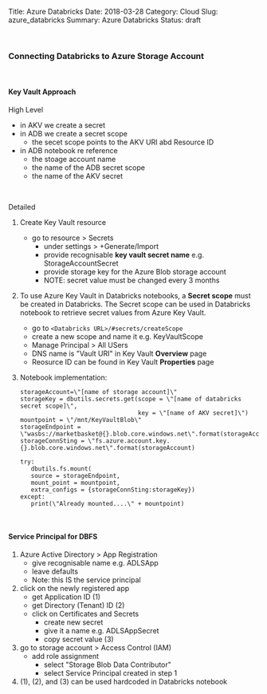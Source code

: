 Title: Azure Databricks
Date: 2018-03-28
Category: Cloud
Slug: azure_databricks
Summary: Azure Databricks
Status: draft


<br>

### Connecting Databricks to Azure Storage Account

<br>
  
#### Key Vault Approach

High Level

* in AKV we create a secret 
* in ADB we create a secret scope
  * the secet scope points to the AKV URI abd Resource ID
* in ADB notebook re reference
  * the stoage account name
  * the name of the ADB secret scope
  * the name of the AKV secret     

<br>

Detailed

1. Create Key Vault resource
   * go to resource > Secrets
     * under settings > +Generate/Import
     * provide recognisable **key vault secret name** e.g. StorageAccountSecret
     * provide storage key for the Azure Blob storage account
     * NOTE: secret value must be changed every 3 months 
     
2. To use Azure Key Vault in Databricks notebooks, a **Secret scope** must be created in Databricks. The Secret scope can be used in Databricks notebook to retrieve secret values from Azure Key Vault. 
   * go to `<Databricks URL>/#secrets/createScope`
   * create a new scope and name it e.g. KeyVaultScope
   * Manage Principal > All USers
   * DNS name is "Vault URI" in Key Vault **Overview** page
   * Reosurce ID can be found in Key Vault **Properties** page
   
3. Notebook implementation: 
      
   ```
   storageAccount=\"[name of storage account]\"
   storageKey = dbutils.secrets.get(scope = \"[name of databricks secret scope]\", 
                                    key = \"[name of AKV secret]\")
   mountpoint = \"/mnt/KeyVaultBlob\"
   storageEndpoint = \"wasbs://marketbasket@{}.blob.core.windows.net\".format(storageAccount)
   storageConnSting = \"fs.azure.account.key.{}.blob.core.windows.net\".format(storageAccount)

   try:
      dbutils.fs.mount(
      source = storageEndpoint,
      mount_point = mountpoint,
      extra_configs = {storageConnSting:storageKey})
   except:
      print(\"Already mounted....\" + mountpoint)
   ```

<br>

#### Service Principal for DBFS
1. Azure Active Directory > App Registration
   * give recognisable name e.g. ADLSApp
   * leave defaults
   * Note: this IS the service principal
2. click on the newly registered app
   * get Application ID (1)
   * get Directory (Tenant) ID (2)
   * click on Certificates and Secrets
     * create new secret
     * give it a name e.g. ADLSAppSecret
     * copy secret value (3)
3. go to storage account > Access Control (IAM)
   * add role assignment
     * select "Storage Blob Data Contributor"
     * select Service Principal created in step 1
4. (1), (2), and (3) can be used hardcoded in Databricks notebook
